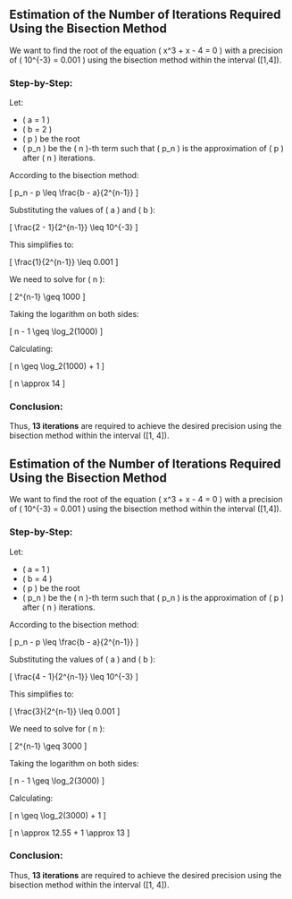 ## Estimation of the Number of Iterations Required Using the Bisection Method

We want to find the root of the equation \( x^3 + x - 4 = 0 \) with a precision of \( 10^{-3} = 0.001 \) using the bisection method within the interval \([1,4]\).

### Step-by-Step:

Let:
- \( a = 1 \)
- \( b = 2 \)
- \( p \) be the root
- \( p_n \) be the \( n \)-th term such that \( p_n \) is the approximation of \( p \) after \( n \) iterations.

According to the bisection method:

\[
p_n - p \leq \frac{b - a}{2^{n-1}}
\]

Substituting the values of \( a \) and \( b \):

\[
\frac{2 - 1}{2^{n-1}} \leq 10^{-3}
\]

This simplifies to:

\[
\frac{1}{2^{n-1}} \leq 0.001
\]

We need to solve for \( n \):

\[
2^{n-1} \geq 1000
\]

Taking the logarithm on both sides:

\[
n - 1 \geq \log_2(1000)
\]

Calculating:

\[
n \geq \log_2(1000) + 1
\]

\[
n  \approx 14
\]

### Conclusion:

Thus, **13 iterations** are required to achieve the desired precision using the bisection method within the interval \([1, 4]\).
## Estimation of the Number of Iterations Required Using the Bisection Method

We want to find the root of the equation \( x^3 + x - 4 = 0 \) with a precision of \( 10^{-3} = 0.001 \) using the bisection method within the interval \([1,4]\).

### Step-by-Step:

Let:
- \( a = 1 \)
- \( b = 4 \)
- \( p \) be the root
- \( p_n \) be the \( n \)-th term such that \( p_n \) is the approximation of \( p \) after \( n \) iterations.

According to the bisection method:

\[
p_n - p \leq \frac{b - a}{2^{n-1}}
\]

Substituting the values of \( a \) and \( b \):

\[
\frac{4 - 1}{2^{n-1}} \leq 10^{-3}
\]

This simplifies to:

\[
\frac{3}{2^{n-1}} \leq 0.001
\]

We need to solve for \( n \):

\[
2^{n-1} \geq 3000
\]

Taking the logarithm on both sides:

\[
n - 1 \geq \log_2(3000)
\]

Calculating:

\[
n \geq \log_2(3000) + 1
\]

\[
n \approx 12.55 + 1 \approx 13
\]

### Conclusion:

Thus, **13 iterations** are required to achieve the desired precision using the bisection method within the interval \([1, 4]\).
